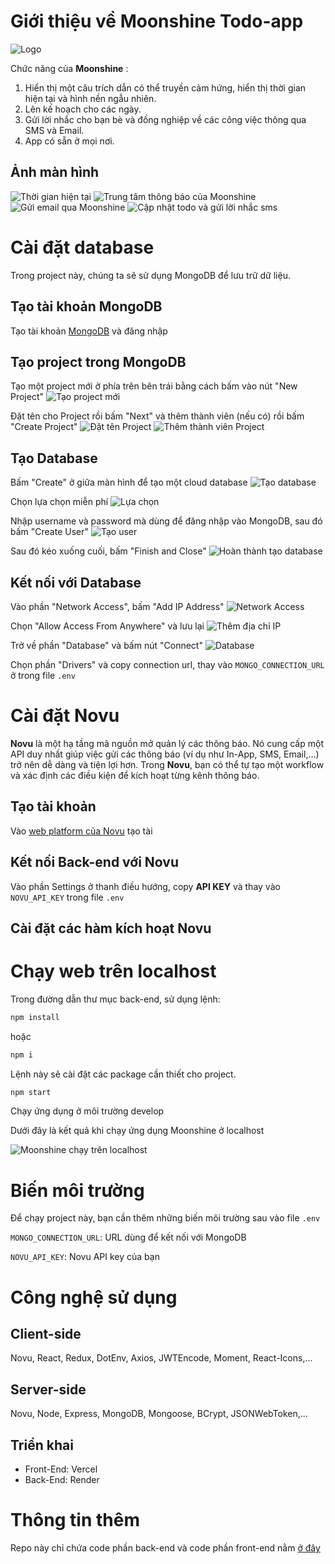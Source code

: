 # Giới thiệu về Moonshine Todo-app
![Logo](./assets/sunrise.png)

Chức năng của __Moonshine__ :
1. Hiển thị một câu trích dẫn có thể truyền cảm hứng, hiển thị thời gian hiện tại và hình nền ngẫu nhiên.
2. Lên kế hoạch cho các ngày.
3. Gửi lời nhắc cho bạn bè và đồng nghiệp về các công việc thông qua SMS và Email.
4. App có sẵn ở mọi nơi.

## Ảnh màn hình

![Thời gian hiện tại](./assets/Screenshot%202023-04-06%20at%201.01.25%20PM.png)
![Trung tâm thông báo của Moonshine](./assets/Screenshot%202023-04-07%20at%2011.40.35%20AM.png)
![Gửi email qua Moonshine](./assets/Screenshot%202023-04-07%20at%2011.31.40%20AM.png)
![Cập nhật todo và gửi lời nhắc sms](./assets/Screenshot%202023-04-07%20at%2011.34.46%20AM.png)

# Cài đặt database

Trong project này, chúng ta sẽ sử dụng MongoDB để lưu trữ dữ liệu.

## Tạo tài khoản MongoDB

Tạo tài khoản [MongoDB](https://www.mongodb.com) và đăng nhập

## Tạo project trong MongoDB

Tạo một project mới ở phía trên bên trái bằng cách bấm vào nút "New Project"
![Tạo project mới](./assets/Screenshot%202023-11-07%20152756.png)

Đặt tên cho Project rồi bấm "Next" và thêm thành viên (nếu có) rồi bấm "Create Project"
![Đặt tên Project](./assets/Screenshot%202023-11-07%20153531.png)
![Thêm thành viên Project](./assets/Screenshot%202023-11-07%20153806.png)

## Tạo Database 

 Bấm "Create" ở giữa màn hình để tạo một cloud database
 ![Tạo database](./assets/Screenshot%202023-11-07%20153924.png)

 Chọn lựa chọn miễn phí
 ![Lựa chọn](./assets/Screenshot%202023-11-07%20154055.png)

 Nhập username và password mà dùng để đăng nhập vào MongoDB, sau đó bấm "Create User"
 ![Tạo user](./assets/Screenshot%202023-11-07%20154951.png)

 Sau đó kéo xuống cuối, bấm "Finish and Close"
 ![Hoàn thành tạo database](./assets/Screenshot%202023-11-07%20154924.png)

## Kết nối với Database

Vào phần "Network Access", bấm "Add IP Address"
![Network Access](./assets/Screenshot%202023-11-07%20155205.png)

Chọn "Allow Access From Anywhere" và lưu lại
![Thêm địa chỉ IP](./assets/Screenshot%202023-11-07%20155323.png)

Trở về phần "Database" và bấm nút "Connect"
![Database](./assets/Screenshot%202023-11-07%20155507.png)

Chọn phần "Drivers" và copy connection url, thay vào `MONGO_CONNECTION_URL` ở trong file `.env`

# Cài đặt Novu

__Novu__ là một hạ tầng mã nguồn mở quản lý các thông báo. Nó cung cấp một API duy nhất giúp việc gửi các thông báo (ví dụ như In-App, SMS, Email,...) trở nên dễ dàng và tiện lợi hơn. Trong __Novu__, bạn có thể tự tạo một workflow và xác định các điều kiện để kích hoạt từng kênh thông báo.

## Tạo tài khoản

Vào [web platform của Novu](https://web.novu.co/) tạo tài 

## Kết nối Back-end với Novu

Vào phần Settings ở thanh điều hướng, copy __API KEY__ và thay vào `NOVU_API_KEY` trong file `.env`

## Cài đặt các hàm kích hoạt Novu


# Chạy web trên localhost

Trong đường dẫn thư mục back-end, sử dụng lệnh:

```bash
npm install
```
hoặc
```bash
npm i
```
Lệnh này sẽ cài đặt các package cần thiết cho project.  


```bash
npm start
```
Chạy ứng dụng ở môi trường develop

Dưới đây là kết quả khi chạy ứng dụng Moonshine ở localhost 

![Moonshine chạy trên localhost](./assets/Screenshot%202023-04-07%20at%2011.28.09%20AM.png)

# Biến môi trường

Để chạy project này, bạn cần thêm những biến môi trường sau vào file `.env`

`MONGO_CONNECTION_URL`: URL dùng để kết nối với MongoDB

`NOVU_API_KEY`: Novu API key của bạn

# Công nghệ sử dụng

## Client-side 
Novu, React, Redux, DotEnv, Axios, JWTEncode, Moment, React-Icons,...

## Server-side
Novu, Node, Express, MongoDB, Mongoose, BCrypt, JSONWebToken,...

## Triển khai
- Front-End: Vercel
- Back-End: Render


# Thông tin thêm
Repo này chỉ chứa code phần back-end và code phần front-end nằm [ở đây](https://github.com/hienhienn/todo-app-fe) 

